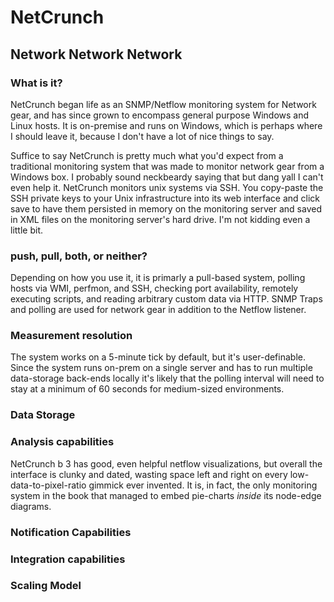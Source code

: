 # NetCrunch

## Network Network Network

### What is it?
NetCrunch began life as an SNMP/Netflow monitoring system for Network gear, and
has since grown to encompass general purpose Windows and Linux hosts. It is
on-premise and runs on Windows, which is perhaps where I should leave it,
because I don't have a lot of nice things to say. 

Suffice to say NetCrunch is pretty much what you'd expect from a traditional
monitoring system that was made to monitor network gear from a Windows box. I
probably sound neckbeardy saying that but dang yall I can't even help it.
NetCrunch monitors unix systems via SSH. You copy-paste the SSH private keys to
your Unix infrastructure into its web interface and click save to have them
persisted in memory on the monitoring server and saved in XML files on the
monitoring server's hard drive. I'm not kidding even a little bit.

### push, pull, both, or neither?
Depending on how you use it, it is primarly a pull-based system, polling hosts
via WMI, perfmon, and SSH, checking port availability, remotely executing
scripts, and reading arbitrary custom data via HTTP. SNMP Traps and polling are
used for network gear in addition to the Netflow listener.

### Measurement resolution 
The system works on a 5-minute tick by default, but it's user-definable. Since
the system runs on-prem on a single server and has to run multiple data-storage
back-ends locally it's likely that the polling interval will need to stay at a
minimum of 60 seconds for medium-sized environments.

### Data Storage 


### Analysis capabilities

NetCrunch b 3 has good, even helpful netflow visualizations, but overall the interface is
clunky and dated, wasting space left and right on every low-data-to-pixel-ratio
gimmick ever invented. It is, in fact, the only monitoring system in the book
that managed to embed pie-charts *inside* its node-edge diagrams.

### Notification Capabilities

### Integration capabilities

### Scaling Model
